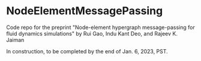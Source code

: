 # NodeElementMessagePassing
Code repo for the preprint "Node-element hypergraph message-passing for fluid dynamics simulations" by Rui Gao, Indu Kant Deo, and Rajeev K. Jaiman

In construction, to be completed by the end of Jan. 6, 2023, PST.
